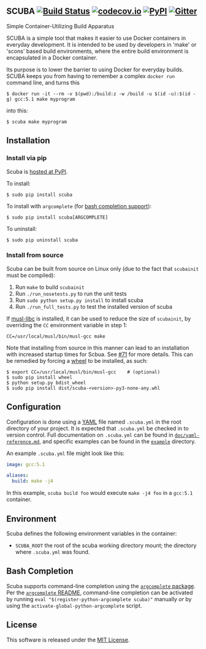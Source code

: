 SCUBA  [![Build Status](https://travis-ci.org/JonathonReinhart/scuba.svg?branch=master)](https://travis-ci.org/JonathonReinhart/scuba) [![codecov.io](https://codecov.io/github/JonathonReinhart/scuba/coverage.svg?branch=master)](https://codecov.io/github/JonathonReinhart/scuba?branch=master) [![PyPI](https://img.shields.io/pypi/v/scuba.svg)](https://pypi.python.org/pypi/scuba) [![Gitter](https://img.shields.io/gitter/room/scuba-docker/Lobby.svg)](https://gitter.im/scuba-docker/Lobby)
-----

Simple Container-Utilizing Build Apparatus

SCUBA is a simple tool that makes it easier to use Docker containers in everyday development.
It is intended to be used by developers in 'make' or 'scons' based build environments, where
the entire build environment is encapsulated in a Docker container.

Its purpose is to lower the barrier to using Docker for everyday builds. SCUBA keeps you from
having to remember a complex `docker run` command line, and turns this

    $ docker run -it --rm -v $(pwd):/build:z -w /build -u $(id -u):$(id -g) gcc:5.1 make myprogram

into this:

    $ scuba make myprogram

## Installation

### Install via pip
Scuba is [hosted at PyPI](https://pypi.python.org/pypi/scuba).

To install:

    $ sudo pip install scuba

To install with `argcomplete` (for [bash completion support](#bash-completion)):

    $ sudo pip install scuba[ARGCOMPLETE]

To uninstall:

    $ sudo pip uninstall scuba

### Install from source
Scuba can be built from source on Linux only (due to the fact that `scubainit`
must be compiled):

1. Run `make` to build `scubainit`
2. Run `./run_nosetests.py` to run the unit tests
3. Run `sudo python setup.py install` to install scuba
4. Run `./run_full_tests.py` to test the installed version of scuba

If [musl-libc] is installed, it can be used to reduce the size of `scubainit`,
by overriding the `CC` environment variable in step 1:

`CC=/usr/local/musl/bin/musl-gcc make`

Note that installing from source in this manner can lead to an installation
with increased startup times for Scbua. See [#71] for more details. This can be
remedied by forcing a [wheel] to be installed, as such:

```
$ export CC=/usr/local/musl/bin/musl-gcc    # (optional)
$ sudo pip install wheel
$ python setup.py bdist_wheel
$ sudo pip install dist/scuba-<version>-py3-none-any.whl
```

## Configuration

Configuration is done using a [YAML](http://yaml.org/) file named `.scuba.yml` in the root
directory of your project. It is expected that `.scuba.yml` be checked in to version control.
Full documentation on `.scuba.yml` can be found in [`doc/yaml-reference.md`](doc/yaml-reference.md),
and specific examples can be found in the [`example`](example/) directory.

An example `.scuba.yml` file might look like this:

```yaml
image: gcc:5.1

aliases:
  build: make -j4
```

In this example, `scuba build foo` would execute `make -j4 foo` in a `gcc:5.1` container.


## Environment
Scuba defines the following environment variables in the container:

- `SCUBA_ROOT` the root of the scuba working directory mount; the directory
  where `.scuba.yml` was found.


## Bash Completion
Scuba supports command-line completion using the [`argcomplete` package](https://github.com/kislyuk/argcomplete).  Per
the [`argcomplete` README](https://github.com/kislyuk/argcomplete#global-completion), command-line completion can be
activated by running `eval "$(register-python-argcomplete scuba)"` manually *or* by using the
`activate-global-python-argcomplete` script.


## License

This software is released under the [MIT License](https://opensource.org/licenses/MIT).




[musl-libc]: https://www.musl-libc.org/
[#71]: https://github.com/JonathonReinhart/scuba/issues/71
[wheel]: http://pythonwheels.com/
